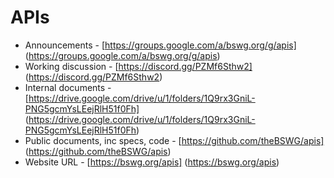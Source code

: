 # APIs

- Announcements - [https://groups.google.com/a/bswg.org/g/apis] (https://groups.google.com/a/bswg.org/g/apis)
- Working discussion - [https://discord.gg/PZMf6Sthw2] (https://discord.gg/PZMf6Sthw2)
- Internal documents - [https://drive.google.com/drive/u/1/folders/1Q9rx3GniL-PNG5gcmYsLEejRlH51f0Fh] (https://drive.google.com/drive/u/1/folders/1Q9rx3GniL-PNG5gcmYsLEejRlH51f0Fh)
- Public documents, inc specs, code - [https://github.com/theBSWG/apis] (https://github.com/theBSWG/apis)
- Website URL - [https://bswg.org/apis] (https://bswg.org/apis)